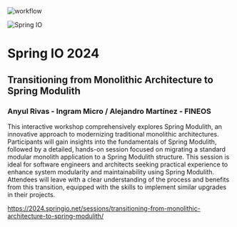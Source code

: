 ![workflow](https://github.com/Spring-io-2024-modulith-workshop/conference-kata-implementation-modulith/actions/workflows/maven.yml/badge.svg)

![Spring IO](https://2024.springio.net/images/logo-spring-io-mono.svg)

# Spring IO 2024

## Transitioning from Monolithic Architecture to Spring Modulith

### Anyul Rivas - Ingram Micro / Alejandro Martínez - FINEOS

This interactive workshop comprehensively explores Spring Modulith,
an innovative approach to modernizing traditional monolithic architectures.
Participants will gain insights into the fundamentals of Spring Modulith,
followed by a detailed,
hands-on session
focused on migrating a standard modular monolith application to a Spring
Modulith structure.
This session is ideal for software engineers and architects
seeking practical experience
to enhance system modularity and maintainability using Spring Modulith.
Attendees will leave with a clear understanding of the process and benefits from
this transition,
equipped with the skills to implement similar upgrades in their projects.

https://2024.springio.net/sessions/transitioning-from-monolithic-architecture-to-spring-modulith/
